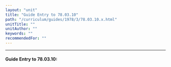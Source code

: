 ```yaml
---
layout: "unit"
title: "Guide Entry to 78.03.10"
path: "/curriculum/guides/1978/3/78.03.10.x.html"
unitTitle: ""
unitAuthor: ""
keywords: ""
recommendedFor: ""
---
```

<body>
<hr/>
 <h4>
  Guide Entry to 78.03.10:
 </h4>
</body>